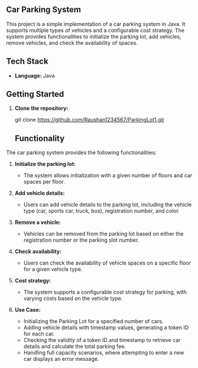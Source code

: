 ## Car Parking System

This project is a simple implementation of a car parking system in Java. It supports multiple types of vehicles and a configurable cost strategy. The system provides functionalities to initialize the parking lot, add vehicles, remove vehicles, and check the availability of spaces.



## Tech Stack

- **Language:** Java




## Getting Started

1. **Clone the repository:**

   git clone https://github.com/Raushan1234567/ParkingLot1.git


   ## Functionality

The car parking system provides the following functionalities:

1. **Initialize the parking lot:**
   - The system allows initialization with a given number of floors and car spaces per floor.

2. **Add vehicle details:**
   - Users can add vehicle details to the parking lot, including the vehicle type (car, sports car, truck, bus), registration number, and color.

3. **Remove a vehicle:**
   - Vehicles can be removed from the parking lot based on either the registration number or the parking slot number.

4. **Check availability:**
   - Users can check the availability of vehicle spaces on a specific floor for a given vehicle type.

5. **Cost strategy:**
   - The system supports a configurable cost strategy for parking, with varying costs based on the vehicle type.

6. **Use Case:**
   - Initializing the Parking Lot for a specified number of cars.
   - Adding vehicle details with timestamp values, generating a token ID for each car.
   - Checking the validity of a token ID and timestamp to retrieve car details and calculate the total parking fee.
   - Handling full capacity scenarios, where attempting to enter a new car displays an error message.
